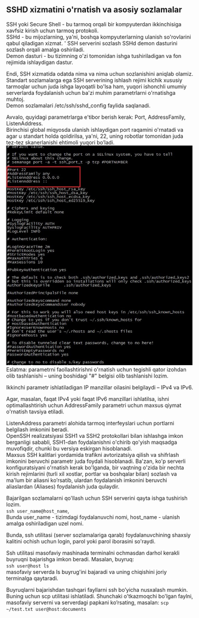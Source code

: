 ## SSHD xizmatini o'rnatish va asosiy sozlamalar
SSH yoki Secure Shell - bu tarmoq orqali bir kompyuterdan ikkinchisiga xavfsiz kirish uchun tarmoq protokoli. \
SSHd - bu mijozlarning, ya'ni, boshqa kompyuterlarning ulanish so'rovlarini qabul qiladigan xizmat. '
SSH serverini sozlash SSHd demon dasturini sozlash orqali amalga oshiriladi. \
Demon dasturi - bu tizimning o'zi tomonidan ishga tushiriladigan va fon rejimida ishlaydigan dastur.

Endi, SSH xizmatida odatda nima va nima uchun sozlanishini aniqlab olamiz. \
Standart sozlamalarga ega SSH serverining ishlash rejimi kichik xususiy tarmoqlar uchun juda ishga layoqatli bo'lsa ham, yuqori ishonchli umumiy serverlarda foydalanish uchun ba'zi muhim parametrlarni o'rnatishga muhtoj. \
Demon sozlamalari /etc/ssh/sshd_config faylida saqlanadi.

Avvalo, quyidagi parametrlarga e'tibor berish kerak: Port, AddressFamily, ListenAddress. \
Birinchisi global miqyosda ulanish ishlaydigan port raqamini o'rnatadi va agar u standart holda qoldirilsa, ya'ni, 22, uning robotlar tomonidan juda tez-tez skanerlanishi ehtimoli yuqori bo’ladi. \
<img src="../misc/images/ssh.jpg" alt="ssh" width="500"/> \
Eslatma: parametrni faollashtirishni o'rnatish uchun tegishli qator izohdan olib tashlanishi – uning boshidagi "#" belgisi olib tashlanishi lozim.

Ikkinchi parametr ishlatiladigan IP manzillar oilasini belgilaydi – IPv4 va IPv6.

Agar, masalan, faqat IPv4 yoki faqat IPv6 manzillari ishlatilsa, ishni optimallashtirish uchun AddressFamily parametri uchun maxsus qiymat o'rnatish tavsiya etiladi.

ListenAddress parametri alohida tarmoq interfeyslari uchun portlarni belgilash imkonini beradi. \
OpenSSH realizatsiyasi SSH1 va SSH2 protokollari bilan ishlashga imkon berganligi sababli, SSH1-dan foydalanishni o'chirib qo'yish maqsadga muvofiqdir, chunki bu versiya eskirgan hisoblanadi. \
Maxsus SSH kalitlari yordamida trafikni avtorizatsiya qilish va shifrlash imkonini beruvchi parametr juda foydali hisoblanadi. Ba'zan, ko'p serverli konfiguratsiyani o'rnatish kerak bo'lganda, bir vaqtning o'zida bir nechta kirish rejimlarini (turli xil xostlar, portlar va boshqalar bilan) sozlash va ma'lum bir aliasni ko’rsatib, ulardan foydalanish imkonini beruvchi aliaslardan (Aliases) foydalanish juda qulaydir. 

Bajarilgan sozlamalarni qo'llash uchun SSH serverini qayta ishga tushirish lozim. \
`ssh user_name@host_name`, \
Bunda user_name - tizimdagi foydalanuvchi nomi, host_name - ulanish amalga oshiriladigan uzel nomi.

Bunda, ssh utilitasi (server sozlamalariga qarab) foydalanuvchining shaxsiy kalitini ochish uchun login, parol yoki parol iborasini so'raydi.

Ssh utilitasi masofaviy mashinada terminalni ochmasdan darhol kerakli buyruqni bajarishga imkon beradi. Masalan, buyruq: \
`ssh user@host ls`\
masofaviy serverda Is buyrug'ini bajaradi va uning chiqishini joriy terminalga qaytaradi.

Buyruqlarni bajarishdan tashqari fayllarni ssh bo’yicha nusxalash mumkin. Buning uchun scp utilitasi ishlatiladi. Shunchaki o'tkazmoqchi bo'lgan faylni, masofaviy serverni va serverdagi papkani ko’rsating, masalan: 
`scp ~/test.txt user@host:documents`

